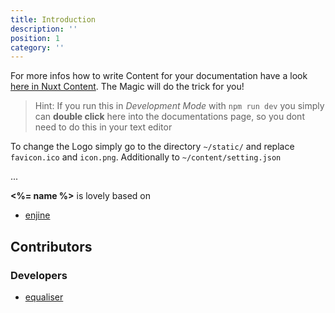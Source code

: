 ```yaml
---
title: Introduction
description: ''
position: 1
category: ''
---
```


For more infos how to write Content for your documentation have a look [here in Nuxt Content](https://content.nuxtjs.org/writing). The Magic will do the trick for you!

> Hint: If you run this in *Development Mode* with `npm run dev` you simply can **double click** here into the documentations page, so you dont need to do this in your text editor

To change the Logo simply go to the directory `~/static/` and replace `favicon.ico` and `icon.png`. Additionally to `~/content/setting.json`

...

**<%= name %>** is lovely based on
- [enjine](http://enjine.ecosis.io/)


## Contributors

### Developers

- [equaliser](http://equaliser.ecosis.io)

<!--
### Partners

### Angels
-->
